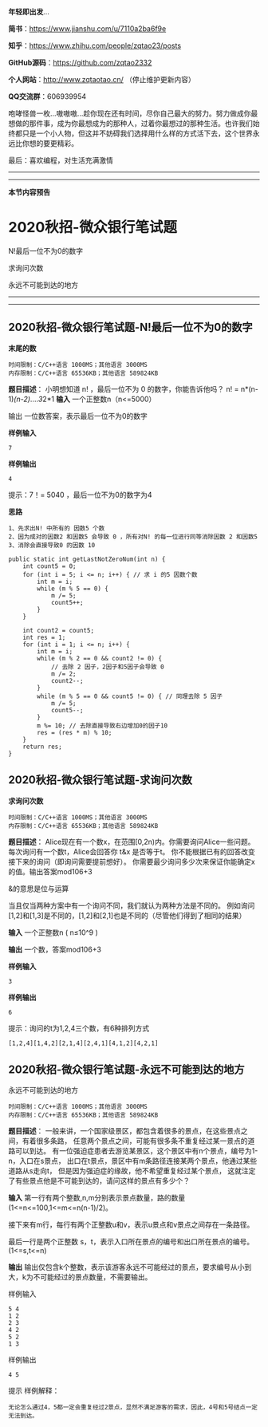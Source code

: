 **年轻即出发**...

**简书**：https://www.jianshu.com/u/7110a2ba6f9e

**知乎**：https://www.zhihu.com/people/zqtao23/posts

**GitHub源码**：https://github.com/zqtao2332

**个人网站**：http://www.zqtaotao.cn/  （停止维护更新内容）

**QQ交流群**：606939954

​    咆哮怪兽一枚...嗷嗷嗷...趁你现在还有时间，尽你自己最大的努力。努力做成你最想做的那件事，成为你最想成为的那种人，过着你最想过的那种生活。也许我们始终都只是一个小人物，但这并不妨碍我们选择用什么样的方式活下去，这个世界永远比你想的要更精彩。



最后：喜欢编程，对生活充满激情

------

------

**本节内容预告**

# 2020秋招-微众银行笔试题

N!最后一位不为0的数字

求询问次数

永远不可能到达的地方

------

------

## **2020秋招-微众银行笔试题-N!最后一位不为0的数字**

**末尾的数**

```
时间限制：C/C++语言 1000MS；其他语言 3000MS
内存限制：C/C++语言 65536KB；其他语言 589824KB
```

**题目描述**：
小明想知道 n! ，最后一位不为 0 的数字，你能告诉他吗？ n! = n*(n-1)*(n-2)*....*3*2*1
**输入**
一个正整数n（n<=5000）

输出
 一位数答案，表示最后一位不为0的数字

**样例输入**

```
7
```

**样例输出**

```
4
```


提示：7！= 5040 ，最后一位不为0的数字为4

**思路**

```
1、先求出N! 中所有的 因数5 个数
2、因为成对的因数2 和因数5 会导致 0 ，所有对N! 的每一位进行同等消除因数 2 和因数5
3、消除会直接导致0 的因数 10
```

```
public static int getLastNotZeroNum(int n) {
    int count5 = 0;
    for (int i = 5; i <= n; i++) { // 求 i 的5 因数个数
        int m = i;
        while (m % 5 == 0) {
            m /= 5;
            count5++;
        }
    }

    int count2 = count5;
    int res = 1;
    for (int i = 1; i <= n; i++) {
        int m = i;
        while (m % 2 == 0 && count2 != 0) {
            // 去除 2 因子，2因子和5因子会导致 0
            m /= 2;
            count2--;
        }
        while (m % 5 == 0 && count5 != 0) { // 同理去除 5 因子
            m /= 5;
            count5--;
        }
        m %= 10; // 去除直接导致右边增加0的因子10
        res = (res * m) % 10;
    }
    return res;
}
```

## **2020秋招-微众银行笔试题-求询问次数**

**求询问次数**

```
时间限制：C/C++语言 1000MS；其他语言 3000MS
内存限制：C/C++语言 65536KB；其他语言 589824KB
```

**题目描述**：
Alice现在有一个数x，在范围[0,2n)内。你需要询问Alice一些问题。
每次询问有一个数t，Alice会回答你 t&x 是否等于t。
你不能根据已有的回答改变接下来的询问（即询问需要提前想好）。
你需要最少询问多少次来保证你能确定x的值。输出答案mod106+3

&的意思是位与运算

当且仅当两种方案中有一个询问不同，我们就认为两种方法是不同的。
例如询问[1,2]和[1,3]是不同的，[1,2]和[2,1]也是不同的（尽管他们得到了相同的结果）

**输入**
一个正整数n ( n≤10^9 )

**输出**
一个数，答案mod106+3

**样例输入**

```
3
```

**样例输出**

```
6
```

提示：询问的t为1,2,4三个数，有6种排列方式

```
[1,2,4][1,4,2][2,1,4][2,4,1][4,1,2][4,2,1]
```





## **2020秋招-微众银行笔试题-永远不可能到达的地方**

永远不可能到达的地方

```
时间限制：C/C++语言 1000MS；其他语言 3000MS
内存限制：C/C++语言 65536KB；其他语言 589824KB
```

**题目描述**：
一般来讲，一个国家级景区，都包含着很多的景点，在这些景点之间，有着很多条路，
任意两个景点之间，可能有很多条不重复经过某一景点的道路可以到达。
有一位强迫症患者去游览某景区，这个景区中有n个景点，编号为1-n，入口在s景点，
出口在t景点，景区中有m条路径连接某两个景点，他通过某些道路从s走向t，
但是因为强迫症的缘故，他不希望重复经过某个景点，
这就注定了有些景点他是不可能到达的，请问这样的景点有多少个？

**输入**
第一行有两个整数,n,m分别表示景点数量，路的数量(1<=n<=100,1<=m<=n(n-1)/2)。

接下来有m行，每行有两个正整数u和v，表示u景点和v景点之间存在一条路径。

最后一行是两个正整数 s，t，表示入口所在景点的编号和出口所在景点的编号。(1<=s,t<=n)

**输出**
输出仅包含k个整数，表示该游客永远不可能经过的景点，要求编号从小到大，k为不可能经过的景点数量，不需要输出。

样例输入

```
5 4
1 2
2 3
4 2
5 2
1 3
```

样例输出

```
4 5
```

提示
样例解释：

```
无论怎么通过4，5都一定会重复经过2景点，显然不满足游客的需求，因此，4号和5号结点一定无法到达。
```







